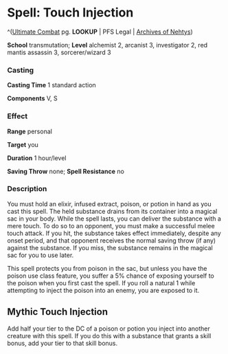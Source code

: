 # Spell: Touch Injection

^([Ultimate Combat][ss-touch-injection] pg. **LOOKUP** | PFS Legal | [Archives of Nehtys][sn-touch-injection])

**School** transmutation; **Level** alchemist 2, arcanist 3, investigator 2, red mantis assassin 3, sorcerer/wizard 3

### Casting

**Casting Time** 1 standard action  

**Components** V, S

### Effect

**Range** personal  

**Target** you  

**Duration** 1 hour/level  

**Saving Throw** none; **Spell Resistance** no

### Description

You must hold an elixir, infused extract, poison, or potion in hand as you cast this spell. The held substance drains from its container into a magical sac in your body. While the spell lasts, you can deliver the substance with a mere touch. To do so to an opponent, you must make a successful melee touch attack. If you hit, the substance takes effect immediately, despite any onset period, and that opponent receives the normal saving throw (if any) against the substance. If you miss, the substance remains in the magical sac for you to use later.  

This spell protects you from poison in the sac, but unless you have the poison use class feature, you suffer a 5% chance of exposing yourself to the poison when you first cast the spell. If you roll a natural 1 while attempting to inject the poison into an enemy, you are exposed to it.

## Mythic Touch Injection

Add half your tier to the DC of a poison or potion you inject into another creature with this spell. If you do this with a substance that grants a skill bonus, add your tier to that skill bonus.

[ss-touch-injection]: http://paizo.com/pathfinderRPG/v57
[sn-touch-injection]: http://www.archivesofnethys.com/SpellDisplay.aspx?ItemName=Touch%20Injection